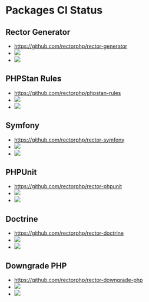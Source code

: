# Packages CI Status

## Rector Generator

* https://github.com/rectorphp/rector-generator
* ![](https://github.com/rectorphp/rector-generator/actions/workflows/tests.yaml/badge.svg)
* ![](https://github.com/rectorphp/rector-generator/actions/workflows/code_analysis.yaml/badge.svg)

## PHPStan Rules

* https://github.com/rectorphp/phpstan-rules
* ![](https://github.com/rectorphp/phpstan-rules/actions/workflows/tests.yaml/badge.svg)
* ![](https://github.com/rectorphp/phpstan-rules/actions/workflows/code_analysis.yaml/badge.svg)

## Symfony

* https://github.com/rectorphp/rector-symfony
* ![](https://github.com/rectorphp/rector-symfony/actions/workflows/tests.yaml/badge.svg)
* ![](https://github.com/rectorphp/rector-symfony/actions/workflows/code_analysis.yaml/badge.svg)

## PHPUnit

* https://github.com/rectorphp/rector-phpunit
* ![](https://github.com/rectorphp/rector-phpunit/actions/workflows/tests.yaml/badge.svg)
* ![](https://github.com/rectorphp/rector-phpunit/actions/workflows/code_analysis.yaml/badge.svg)

## Doctrine

* https://github.com/rectorphp/rector-doctrine
* ![](https://github.com/rectorphp/rector-doctrine/actions/workflows/tests.yaml/badge.svg)
* ![](https://github.com/rectorphp/rector-doctrine/actions/workflows/code_analysis.yaml/badge.svg)

## Downgrade PHP

* https://github.com/rectorphp/rector-downgrade-php
* ![](https://github.com/rectorphp/rector-downgrade-php/actions/workflows/tests.yaml/badge.svg)
* ![](https://github.com/rectorphp/rector-downgrade-php/actions/workflows/code_analysis.yaml/badge.svg)
